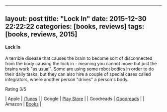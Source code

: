 
---
layout: post
title: "Lock In"
date: 2015-12-30 22:22:22
categories: [books, reviews]
tags: [books, reviews, 2015]
---


#### Lock In

A terrible disease that causes the brain to become sort of disconnected from the body causing the lock in - meaning you cannot move but just the brains work "as usual". Some are using some robot bodies in order to do their daily tasks, but they can also hire a couple of special cases called integrators, where another person "drives" a person's body.


Rating 3/5

| Apple      | [iTunes] |
| Google     | [Play Store] |
| Goodreads  | [Goodreads] |
| Amazon     | [Books] |

[iTunes]: https://itunes.apple.com/us/book/
[Goodreads]: https://www.goodreads.com/book/show/
[Play Store]: https://play.google.com/store/books/details/
[Books]: http://www.amazon.com/
